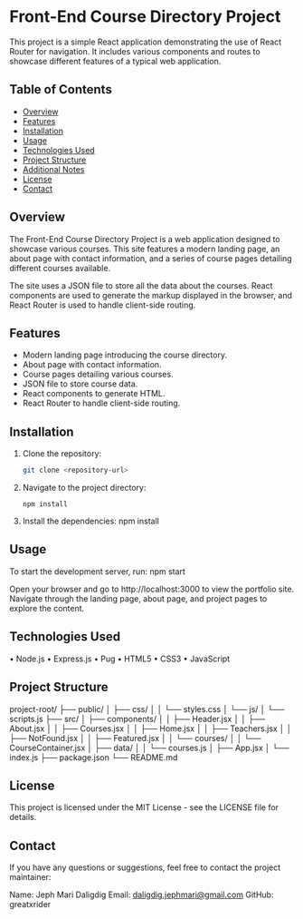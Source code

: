 # Front-End Course Directory Project

This project is a simple React application demonstrating the use of React Router for navigation. It includes various components and routes to showcase different features of a typical web application.

## Table of Contents
- [Overview](#overview)
- [Features](#features)
- [Installation](#installation)
- [Usage](#usage)
- [Technologies Used](#technologies-used)
- [Project Structure](#project-structure)
- [Additional Notes](#additional-notes)
- [License](#license)
- [Contact](#contact)

## Overview
The Front-End Course Directory Project is a web application designed to showcase various courses. This site features a modern landing page, an about page with contact information, and a series of course pages detailing different courses available.

The site uses a JSON file to store all the data about the courses. React components are used to generate the markup displayed in the browser, and React Router is used to handle client-side routing.

## Features
- Modern landing page introducing the course directory.
- About page with contact information.
- Course pages detailing various courses.
- JSON file to store course data.
- React components to generate HTML.
- React Router to handle client-side routing.

## Installation
1. Clone the repository:
   ```sh
   git clone <repository-url>

2. Navigate to the project directory:
   ```cd your-repo-name
   npm install

3. Install the dependencies:
   npm install

## Usage
To start the development server, run:
   npm start

Open your browser and go to http://localhost:3000 to view the portfolio site. Navigate through the landing page, about page, and project pages to explore the content.

## Technologies Used
• Node.js
• Express.js
• Pug
• HTML5
• CSS3
• JavaScript

## Project Structure
project-root/
├── public/
│   ├── css/
│   │   └── styles.css
│   └── js/
│       └── scripts.js
├── src/
│   ├── components/
│   │   ├── Header.jsx
│   │   ├── About.jsx
│   │   ├── Courses.jsx
│   │   ├── Home.jsx
│   │   ├── Teachers.jsx
│   │   ├── NotFound.jsx
│   │   ├── Featured.jsx
│   │   └── courses/
│   │       └── CourseContainer.jsx
│   ├── data/
│   │   └── courses.js
│   ├── App.jsx
│   └── index.js
├── package.json
└── README.md

## License
This project is licensed under the MIT License - see the LICENSE file for details.

## Contact
If you have any questions or suggestions, feel free to contact the project maintainer:

Name: Jeph Mari Daligdig
Email: daligdig.jephmari@gmail.com
GitHub: greatxrider

